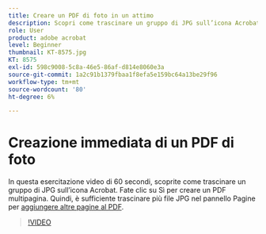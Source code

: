 ```yaml
---
title: Creare un PDF di foto in un attimo
description: Scopri come trascinare un gruppo di JPG sull’icona Acrobat per creare un PDF
role: User
product: adobe acrobat
level: Beginner
thumbnail: KT-8575.jpg
KT: 8575
exl-id: 598c9008-5c8a-46e5-86af-d814e8060e3a
source-git-commit: 1a2c91b1379fbaa1f8efa5e159bc64a13be29f96
workflow-type: tm+mt
source-wordcount: '80'
ht-degree: 6%

---
```


# Creazione immediata di un PDF di foto

In questa esercitazione video di 60 secondi, scoprite come trascinare un gruppo di JPG sull’icona Acrobat. Fate clic su Sì per creare un PDF multipagina. Quindi, è sufficiente trascinare più file JPG nel pannello Pagine per [aggiungere altre pagine al PDF](https://www.adobe.com/it/acrobat/online/add-pages-to-pdf.html).

>[!VIDEO](https://video.tv.adobe.com/v/336365?hidetitle=true)
